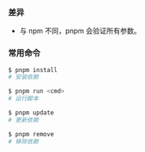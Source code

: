 ### 差异

- 与 npm 不同，pnpm 会验证所有参数。

### 常用命令

```sh
$ pnpm install
# 安装依赖

$ pnpm run <cmd>
# 运行脚本

$ pnpm update
# 更新依赖

$ pnpm remove
# 移除依赖
```
